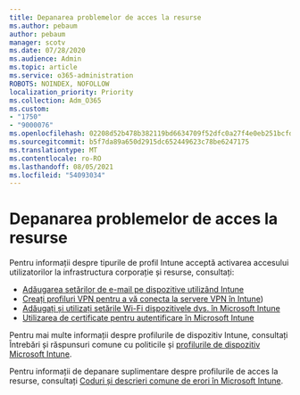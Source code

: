 ```yaml
---
title: Depanarea problemelor de acces la resurse
ms.author: pebaum
author: pebaum
manager: scotv
ms.date: 07/28/2020
ms.audience: Admin
ms.topic: article
ms.service: o365-administration
ROBOTS: NOINDEX, NOFOLLOW
localization_priority: Priority
ms.collection: Adm_O365
ms.custom:
- "1750"
- "9000076"
ms.openlocfilehash: 02208d52b478b382119bd6634709f52dfc0a27f4e0eb251bcfdb4d96d47dac82
ms.sourcegitcommit: b5f7da89a650d2915dc652449623c78be6247175
ms.translationtype: MT
ms.contentlocale: ro-RO
ms.lasthandoff: 08/05/2021
ms.locfileid: "54093034"
---
```

# <a name="troubleshoot-resource-access-issues"></a>Depanarea problemelor de acces la resurse

Pentru informații despre tipurile de profil Intune acceptă activarea accesului utilizatorilor la infrastructura corporație și resurse, consultați:

- [Adăugarea setărilor de e-mail pe dispozitive utilizând Intune](https://docs.microsoft.com/intune/email-settings-configure)
- [Creați profiluri VPN pentru a vă conecta la servere VPN în Intune](https://docs.microsoft.com/intune/vpn-settings-configure))
- [Adăugați și utilizați setările Wi-Fi dispozitivele dvs. în Microsoft Intune](https://docs.microsoft.com/intune/wi-fi-settings-configure)
- [Utilizarea de certificate pentru autentificare în Microsoft Intune](https://docs.microsoft.com/intune/certificates-configure)

Pentru mai multe informații despre profilurile de dispozitiv Intune, consultați Întrebări și răspunsuri comune cu politicile și [profilurile de dispozitiv Microsoft Intune](https://docs.microsoft.com/intune/device-profile-troubleshoot).

Pentru informații de depanare suplimentare despre profilurile de acces la resurse, consultați [Coduri și descrieri comune de erori în Microsoft Intune](https://docs.microsoft.com/intune/troubleshoot-company-resource-access-problems).